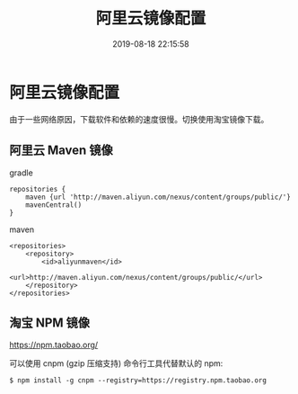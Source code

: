 ﻿---
title: 阿里云镜像配置
date: 2019-08-18 22:15:58
tags: 镜像
categories:
---

# 阿里云镜像配置

由于一些网络原因，下载软件和依赖的速度很慢。切换使用淘宝镜像下载。

## 阿里云 Maven 镜像

gradle

```
repositories {
    maven {url 'http://maven.aliyun.com/nexus/content/groups/public/'}
    mavenCentral()
}
```

maven

```
<repositories>
    <repository>
        <id>aliyunmaven</id>
        <url>http://maven.aliyun.com/nexus/content/groups/public/</url>
    </repository>
</repositories>
```

## 淘宝 NPM 镜像

https://npm.taobao.org/

可以使用 cnpm (gzip 压缩支持) 命令行工具代替默认的 npm:

```
$ npm install -g cnpm --registry=https://registry.npm.taobao.org
```

